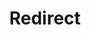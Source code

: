 ﻿---
layout: src/layouts/Redirect.astro
title: Redirect
redirect: https://octopus.com/docs/deployments/html-and-javascript-application-deployments
pubDate:  2023-01-01
navSearch: false
navSitemap: false
navMenu: false
---
